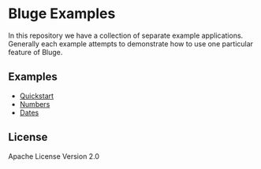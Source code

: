 # Bluge Examples

In this repository we have a collection of separate example applications.  Generally each example attempts to demonstrate how to use one particular feature of Bluge.

## Examples

- [Quickstart](quickstart)
- [Numbers](numbers)
- [Dates](dates)

## License

Apache License Version 2.0